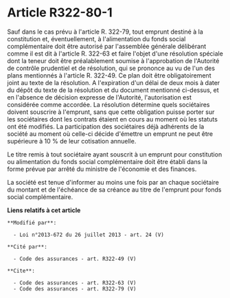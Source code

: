 # Article R322-80-1

Sauf dans le cas prévu à l'article R. 322-79, tout emprunt destiné à la constitution et, éventuellement, à l'alimentation du
fonds social complémentaire doit être autorisé par l'assemblée générale délibérant comme il est dit à l'article R. 322-63 et
faire l'objet d'une résolution spéciale dont la teneur doit être préalablement soumise à l'approbation de l'Autorité de
contrôle prudentiel et de résolution, qui se prononce au vu de l'un des plans mentionnés à l'article R. 322-49. Ce plan doit
être obligatoirement joint au texte de la résolution. A l'expiration d'un délai de deux mois à dater du dépôt du texte de la
résolution et du document mentionné ci-dessus, et en l'absence de décision expresse de l'Autorité, l'autorisation est
considérée comme accordée. La résolution détermine quels sociétaires doivent souscrire à l'emprunt, sans que cette obligation
puisse porter sur les sociétaires dont les contrats étaient en cours au moment où les statuts ont été modifiés. La
participation des sociétaires déjà adhérents de la société au moment où celle-ci décide d'émettre un emprunt ne peut être
supérieure à 10 % de leur cotisation annuelle. 

Le titre remis à tout sociétaire ayant souscrit à un emprunt pour constitution ou alimentation du fonds social complémentaire
doit être établi dans la forme prévue par arrêté du ministre de l'économie et des finances. 

La société est tenue d'informer au moins une fois par an chaque sociétaire du montant et de l'échéance de sa créance au titre
de l'emprunt pour fonds social complémentaire.

**Liens relatifs à cet article**

	**Modifié par**:

	  - Loi n°2013-672 du 26 juillet 2013 - art. 24 (V)

	**Cité par**:

	  - Code des assurances - art. R322-49 (V)

	**Cite**:

	  - Code des assurances - art. R322-63 (V)
	  - Code des assurances - art. R322-79 (V)
